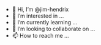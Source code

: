- 👋 Hi, I’m @jim-hendrix
- 👀 I’m interested in ...
- 🌱 I’m currently learning ...
- 💞️ I’m looking to collaborate on ...
- 📫 How to reach me ...

<!---
jim-hendrix/jim-hendrix is a ✨ special ✨ repository because its `README.md` (this file) appears on your GitHub profile.
You can click the Preview link to take a look at your changes.
--->
